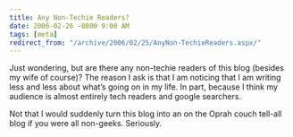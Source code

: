 ```yaml
---
title: Any Non-Techie Readers?
date: 2006-02-26 -0800 9:00 AM
tags: [meta]
redirect_from: "/archive/2006/02/25/AnyNon-TechieReaders.aspx/"
---
```


Just wondering, but are there any non-techie readers of this blog
(besides my wife of course)? The reason I ask is that I am noticing that
I am writing less and less about what’s going on in my life. In part,
because I think my audience is almost entirely tech readers and google
searchers.

Not that I would suddenly turn this blog into an on the Oprah couch
tell-all blog if you were all non-geeks. Seriously.


